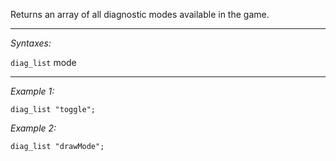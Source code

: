 Returns an array of all diagnostic modes available in the game.


---
*Syntaxes:*

`diag_list`  mode

---
*Example 1:*

```sqf
diag_list "toggle";
```

*Example 2:*

```sqf
diag_list "drawMode";
```